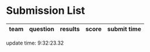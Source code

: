 # Submission List
team    | question  | results  | score | submit time
------|-----:|-----:| ----:|-----


update time:  9:32:23.32 
